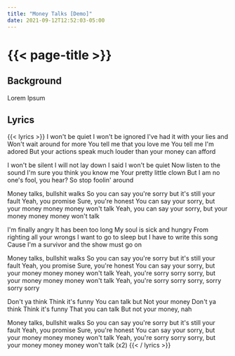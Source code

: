 ```yaml
---
title: "Money Talks [Demo]"
date: 2021-09-12T12:52:03-05:00
---
```

# {{< page-title >}}

## Background
Lorem Ipsum

## Lyrics
{{< lyrics >}}
I won't be quiet
I won't be ignored
I've had it with your lies and
Won't wait around for more
You tell me that you love me
You tell me I'm adored
But your actions speak much louder than your money can afford

I won't be silent
I will not lay down
I said I won't be quiet
Now listen to the sound
I'm sure you think you know me
Your pretty little clown
But I am no one's fool, you hear?
So stop foolin' around

Money talks, bullshit walks
So you can say you're sorry but it's still your fault
Yeah, you promise
Sure, you're honest
You can say your sorry, but your money money money won't talk
Yeah, you can say your sorry, but your money money money won't talk

I'm finally angry
It has been too long
My soul is sick and hungry
From righting all your wrongs
I want to go to sleep but
I have to write this song
Cause I'm a survivor and the show must go on

Money talks, bullshit walks
So you can say you're sorry but it's still your fault
Yeah, you promise
Sure, you're honest
You can say your sorry, but your money money money won't talk
Yeah, you're sorry sorry sorry, but your money money money won't talk
Yeah, you're sorry sorry sorry, sorry sorry sorry

Don't ya think
Think it's funny
You can talk but
Not your money
Don't ya think
Think it's funny
That you can talk
But not your money, nah

Money talks, bullshit walks
So you can say you're sorry but it's still your fault
Yeah, you promise
Sure, you're honest
You can say your sorry, but your money money money won't talk
Yeah, you're sorry sorry sorry, but your money money money won't talk
(x2)
{{< / lyrics >}}
